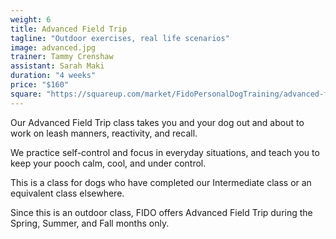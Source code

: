 ```yaml
---
weight: 6
title: Advanced Field Trip
tagline: "Outdoor exercises, real life scenarios"
image: advanced.jpg
trainer: Tammy Crenshaw
assistant: Sarah Maki
duration: "4 weeks"
price: "$160"
square: "https://squareup.com/market/FidoPersonalDogTraining/advanced-field-trip-aft-web"
---
```


Our Advanced Field Trip class takes you and your dog out and about to work 
on leash manners, reactivity, and recall. 

We practice self-control and focus in everyday situations, and teach you to 
keep your pooch calm, cool, and under control.

This is a class for dogs who have completed our Intermediate class or an equivalent class elsewhere.

Since this is an outdoor class, FIDO offers Advanced Field Trip during the 
Spring, Summer, and Fall months only.
